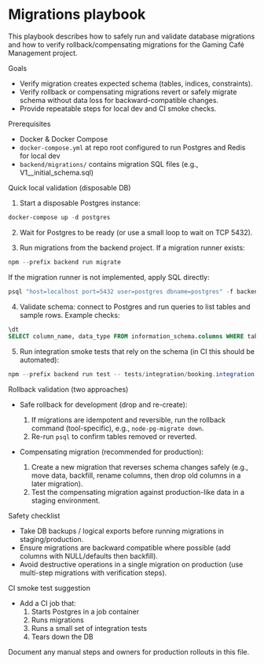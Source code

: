# Migrations playbook

This playbook describes how to safely run and validate database migrations and how to verify rollback/compensating migrations for the Gaming Café Management project.

Goals
- Verify migration creates expected schema (tables, indices, constraints).
- Verify rollback or compensating migrations revert or safely migrate schema without data loss for backward-compatible changes.
- Provide repeatable steps for local dev and CI smoke checks.

Prerequisites
- Docker & Docker Compose
- `docker-compose.yml` at repo root configured to run Postgres and Redis for local dev
- `backend/migrations/` contains migration SQL files (e.g., V1__initial_schema.sql)

Quick local validation (disposable DB)

1. Start a disposable Postgres instance:

```powershell
docker-compose up -d postgres
```

2. Wait for Postgres to be ready (or use a small loop to wait on TCP 5432).

3. Run migrations from the backend project. If a migration runner exists:

```powershell
npm --prefix backend run migrate
```

If the migration runner is not implemented, apply SQL directly:

```powershell
psql "host=localhost port=5432 user=postgres dbname=postgres" -f backend/migrations/V1__initial_schema.sql
```

4. Validate schema: connect to Postgres and run queries to list tables and sample rows. Example checks:

```sql
\dt
SELECT column_name, data_type FROM information_schema.columns WHERE table_name = 'bookings';
```

5. Run integration smoke tests that rely on the schema (in CI this should be automated):

```powershell
npm --prefix backend run test -- tests/integration/booking.integration.spec.ts
```

Rollback validation (two approaches)

- Safe rollback for development (drop and re-create):
  1. If migrations are idempotent and reversible, run the rollback command (tool-specific), e.g., `node-pg-migrate down`.
  2. Re-run `psql` to confirm tables removed or reverted.

- Compensating migration (recommended for production):
  1. Create a new migration that reverses schema changes safely (e.g., move data, backfill, rename columns, then drop old columns in a later migration).
  2. Test the compensating migration against production-like data in a staging environment.

Safety checklist
- Take DB backups / logical exports before running migrations in staging/production.
- Ensure migrations are backward compatible where possible (add columns with NULL/defaults then backfill).
- Avoid destructive operations in a single migration on production (use multi-step migrations with verification steps).

CI smoke test suggestion
- Add a CI job that:
  1. Starts Postgres in a job container
  2. Runs migrations
  3. Runs a small set of integration tests
  4. Tears down the DB

Document any manual steps and owners for production rollouts in this file.
